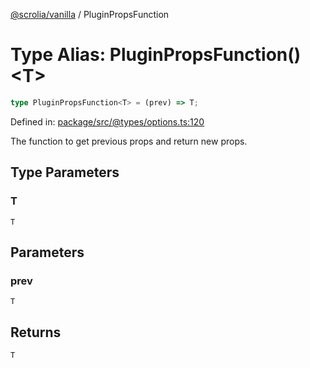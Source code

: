 [@scrolia/vanilla](../README.md) / PluginPropsFunction

# Type Alias: PluginPropsFunction()\<T\>

```ts
type PluginPropsFunction<T> = (prev) => T;
```

Defined in: [package/src/@types/options.ts:120](https://github.com/scrolia/vanilla/blob/c815e216f987f48e097bcb0896f128fe43b9f55a/package/src/@types/options.ts#L120)

The function to get previous props and return new props.

## Type Parameters

### T

`T`

## Parameters

### prev

`T`

## Returns

`T`
